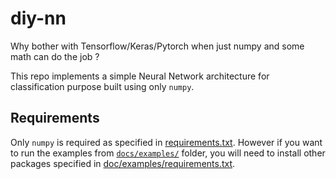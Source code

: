 # diy-nn

Why bother with Tensorflow/Keras/Pytorch when just numpy and some math can do the job ?

This repo implements a simple Neural Network architecture for classification purpose built using only `numpy`.

## Requirements

Only `numpy` is required as specified in [requirements.txt](requirements.txt). However if you want to run the examples from [`docs/examples/`](docs/examples/) folder, you will need to install other packages specified in [doc/examples/requirements.txt](docs/examples/requirements.txt).
